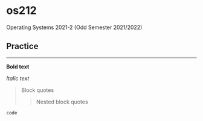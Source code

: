 # os212
Operating Systems 2021-2 (Odd Semester 2021/2022)

## Practice
--------------
**Bold text**

*Italic text*

>  Block quotes
>  
>>  Nested block quotes

`code`
